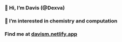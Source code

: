 ### 👋 Hi, I’m Davis (@Dexva)
### 👀 I’m interested in chemistry and computation
### Find me at [davism.netlify.app](davism.netlify.app)
